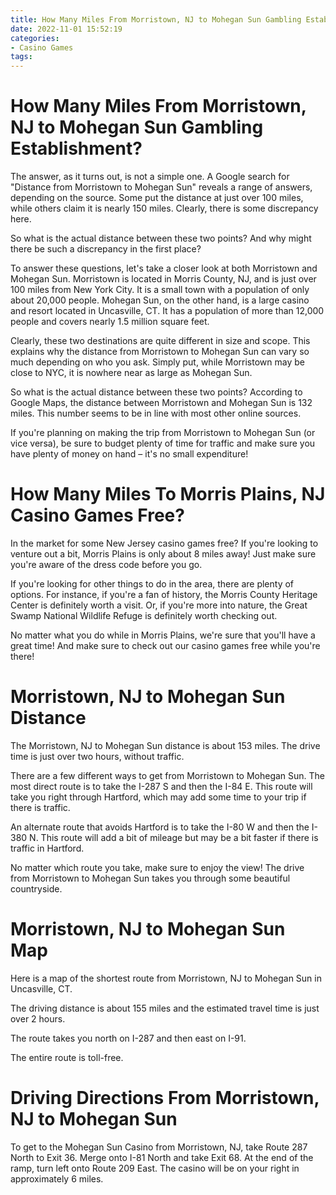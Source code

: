 ```yaml
---
title: How Many Miles From Morristown, NJ to Mohegan Sun Gambling Establishment
date: 2022-11-01 15:52:19
categories:
- Casino Games
tags:
---
```



#  How Many Miles From Morristown, NJ to Mohegan Sun Gambling Establishment?

The answer, as it turns out, is not a simple one. A Google search for "Distance from Morristown to Mohegan Sun" reveals a range of answers, depending on the source. Some put the distance at just over 100 miles, while others claim it is nearly 150 miles. Clearly, there is some discrepancy here.

So what is the actual distance between these two points? And why might there be such a discrepancy in the first place?

To answer these questions, let's take a closer look at both Morristown and Mohegan Sun. Morristown is located in Morris County, NJ, and is just over 100 miles from New York City. It is a small town with a population of only about 20,000 people. Mohegan Sun, on the other hand, is a large casino and resort located in Uncasville, CT. It has a population of more than 12,000 people and covers nearly 1.5 million square feet.

Clearly, these two destinations are quite different in size and scope. This explains why the distance from Morristown to Mohegan Sun can vary so much depending on who you ask. Simply put, while Morristown may be close to NYC, it is nowhere near as large as Mohegan Sun.

So what is the actual distance between these two points? According to Google Maps, the distance between Morristown and Mohegan Sun is 132 miles. This number seems to be in line with most other online sources.

If you're planning on making the trip from Morristown to Mohegan Sun (or vice versa), be sure to budget plenty of time for traffic and make sure you have plenty of money on hand – it's no small expenditure!

#  How Many Miles To Morris Plains, NJ Casino Games Free?

In the market for some New Jersey casino games free? If you're looking to venture out a bit, Morris Plains is only about 8 miles away! Just make sure you're aware of the dress code before you go.

If you're looking for other things to do in the area, there are plenty of options. For instance, if you're a fan of history, the Morris County Heritage Center is definitely worth a visit. Or, if you're more into nature, the Great Swamp National Wildlife Refuge is definitely worth checking out.

No matter what you do while in Morris Plains, we're sure that you'll have a great time! And make sure to check out our casino games free while you're there!

#  Morristown, NJ to Mohegan Sun Distance

The Morristown, NJ to Mohegan Sun distance is about 153 miles. The drive time is just over two hours, without traffic.

There are a few different ways to get from Morristown to Mohegan Sun. The most direct route is to take the I-287 S and then the I-84 E. This route will take you right through Hartford, which may add some time to your trip if there is traffic.

An alternate route that avoids Hartford is to take the I-80 W and then the I-380 N. This route will add a bit of mileage but may be a bit faster if there is traffic in Hartford.

No matter which route you take, make sure to enjoy the view! The drive from Morristown to Mohegan Sun takes you through some beautiful countryside.

#  Morristown, NJ to Mohegan Sun Map

Here is a map of the shortest route from Morristown, NJ to Mohegan Sun in Uncasville, CT.

The driving distance is about 155 miles and the estimated travel time is just over 2 hours.

The route takes you north on I-287 and then east on I-91.

The entire route is toll-free.

#  Driving Directions From Morristown, NJ to Mohegan Sun

To get to the Mohegan Sun Casino from Morristown, NJ, take Route 287 North to Exit 36. Merge onto I-81 North and take Exit 68. At the end of the ramp, turn left onto Route 209 East. The casino will be on your right in approximately 6 miles.